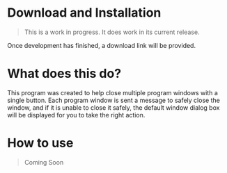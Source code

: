 # Download and Installation

> This is a work in progress. It does work in its current release.

Once development has finished, a download link will be provided.

# What does this do?
This program was created to help close multiple program windows with a single button. Each program window is sent a message to safely close the window, and if it is unable to close it safely, the default window dialog box will be displayed for you to take the right action.

# How to use

> Coming Soon
